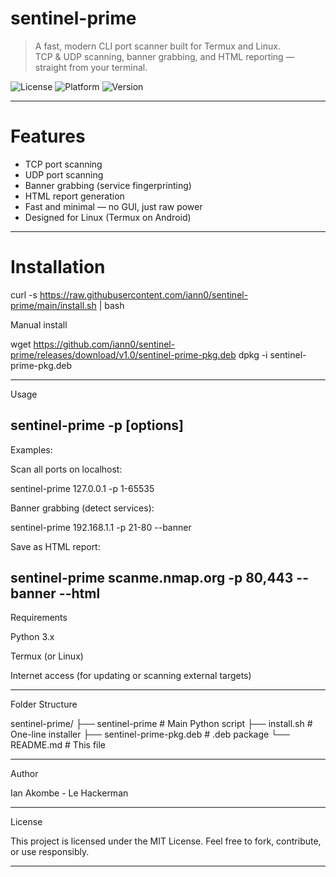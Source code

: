 # sentinel-prime
> A fast, modern CLI port scanner built for Termux and Linux.  
> TCP & UDP scanning, banner grabbing, and HTML reporting — straight from your terminal.

![License](https://img.shields.io/badge/license-MIT-blue.svg)
![Platform](https://img.shields.io/badge/platform-Termux%20%7C%20Linux-green.svg)
![Version](https://img.shields.io/badge/version-1.0-yellow.svg)

---

# Features

-  TCP port scanning
-  UDP port scanning
-  Banner grabbing (service fingerprinting)
-  HTML report generation
-  Fast and minimal — no GUI, just raw power
-  Designed for Linux (Termux on Android)

---

# Installation


curl -s https://raw.githubusercontent.com/iann0/sentinel-prime/main/install.sh | bash

Manual install

wget https://github.com/iann0/sentinel-prime/releases/download/v1.0/sentinel-prime-pkg.deb
dpkg -i sentinel-prime-pkg.deb

---

Usage

sentinel-prime <target> -p <port-range> [options]
---

Examples:

Scan all ports on localhost:

sentinel-prime 127.0.0.1 -p 1-65535

Banner grabbing (detect services):

sentinel-prime 192.168.1.1 -p 21-80 --banner

Save as HTML report:

sentinel-prime scanme.nmap.org -p 80,443 --banner --html 
---

Requirements

Python 3.x

Termux (or Linux)

Internet access (for updating or scanning external targets)



---

Folder Structure

sentinel-prime/
├── sentinel-prime             # Main Python script
├── install.sh                 # One-line installer
├── sentinel-prime-pkg.deb     # .deb package
└── README.md                  # This file


---

Author

Ian Akombe - Le Hackerman


---

License

This project is licensed under the MIT License.
Feel free to fork, contribute, or use responsibly.


---
